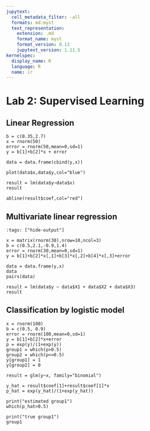 ```yaml
---
jupytext:
  cell_metadata_filter: -all
  formats: md:myst
  text_representation:
    extension: .md
    format_name: myst
    format_version: 0.13
    jupytext_version: 1.11.5
kernelspec:
  display_name: R
  language: R
  name: ir
---
```



# Lab 2: Supervised Learning


## Linear Regression

```{code-cell}
b = c(0.35,2.7)
x = rnorm(50)
error = rnorm(50,mean=0,sd=1)
y = b[1]+b[2]*x + error

data = data.frame(cbind(y,x))

plot(data$x,data$y,col="blue")

result = lm(data$y~data$x)
result

abline(result$coef,col="red")
```

## Multivariate linear regression

```{code-cell}
:tags: ["hide-output"]

x = matrix(rnorm(30),nrow=10,ncol=3)
b = c(0.5,2.1,-0.9,1.4)
error = rnorm(30,mean=0,sd=1)
y = b[1]+b[2]*x[,1]+b[3]*x[,2]+b[4]*x[,3]+error

data = data.frame(y,x)
data
pairs(data)

result = lm(data$y ~ data$X1 + data$X2 + data$X3)
result
```



## Classification by logistic model

```{code-cell}
x = rnorm(100)
b = c(0.5, 0.9)
error = rnorm(100,mean=0,sd=1)
y = b[1]+b[2]*x+error
p = exp(y)/(1+exp(y))
group1 = which(p>0.5)
group2 = which(p<=0.5)
y[group1] = 1
y[group2] = 0

result = glm(y~x, family="binomial")

y_hat = result$coef[1]+result$coef[1]*x
p_hat = exp(y_hat)/(1+exp(y_hat))

print("estimated group1")
which(p_hat>0.5)

print("true group1")
group1
```
